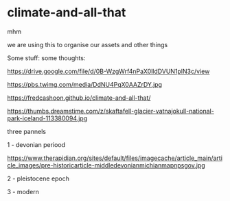 # climate-and-all-that
mhm

we are using this to organise our assets and other things

Some stuff:
some thoughts:

https://drive.google.com/file/d/0B-WzgWrf4nPaX0lldDVUN1plN3c/view

https://pbs.twimg.com/media/DdNU4PqX0AAZrDY.jpg

https://fredcashoon.github.io/climate-and-all-that/

https://thumbs.dreamstime.com/z/skaftafell-glacier-vatnajokull-national-park-iceland-113380094.jpg

three pannels

1 - devonian periood

  https://www.therapidian.org/sites/default/files/imagecache/article_main/article_images/pre-historicarticle-middledevonianmichianmapnpsgov.jpg
  
2 - pleistocene epoch
  >
3 - modern
  >
